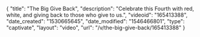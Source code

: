 {
    "title": "The Big Give Back",
    "description": "Celebrate this Fourth with red, white, and giving back to those who give to us.",
    "videoid": "165413388",
    "date_created": "1530665645",
    "date_modified": "1546466801",
    "type": "captivate",
    "layout": "video",
    "url": "\/v\/the-big-give-back\/165413388"
}